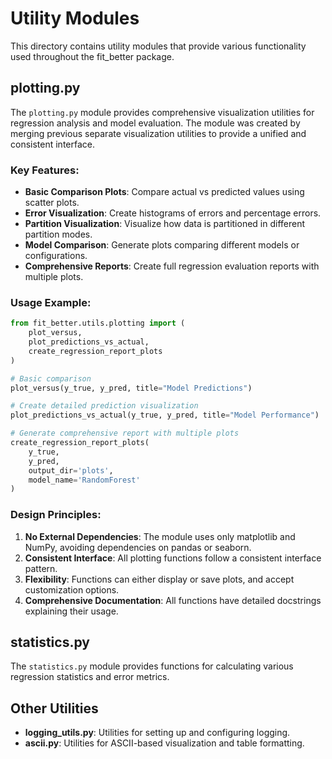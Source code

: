 # Utility Modules

This directory contains utility modules that provide various functionality used throughout the fit_better package.

## plotting.py

The `plotting.py` module provides comprehensive visualization utilities for regression analysis and model evaluation. The module was created by merging previous separate visualization utilities to provide a unified and consistent interface.

### Key Features:

- **Basic Comparison Plots**: Compare actual vs predicted values using scatter plots.
- **Error Visualization**: Create histograms of errors and percentage errors.
- **Partition Visualization**: Visualize how data is partitioned in different partition modes.
- **Model Comparison**: Generate plots comparing different models or configurations.
- **Comprehensive Reports**: Create full regression evaluation reports with multiple plots.

### Usage Example:

```python
from fit_better.utils.plotting import (
    plot_versus, 
    plot_predictions_vs_actual,
    create_regression_report_plots
)

# Basic comparison
plot_versus(y_true, y_pred, title="Model Predictions")

# Create detailed prediction visualization
plot_predictions_vs_actual(y_true, y_pred, title="Model Performance")

# Generate comprehensive report with multiple plots
create_regression_report_plots(
    y_true, 
    y_pred, 
    output_dir='plots', 
    model_name='RandomForest'
)
```

### Design Principles:

1. **No External Dependencies**: The module uses only matplotlib and NumPy, avoiding dependencies on pandas or seaborn.
2. **Consistent Interface**: All plotting functions follow a consistent interface pattern.
3. **Flexibility**: Functions can either display or save plots, and accept customization options.
4. **Comprehensive Documentation**: All functions have detailed docstrings explaining their usage.

## statistics.py

The `statistics.py` module provides functions for calculating various regression statistics and error metrics.

## Other Utilities

- **logging_utils.py**: Utilities for setting up and configuring logging.
- **ascii.py**: Utilities for ASCII-based visualization and table formatting. 